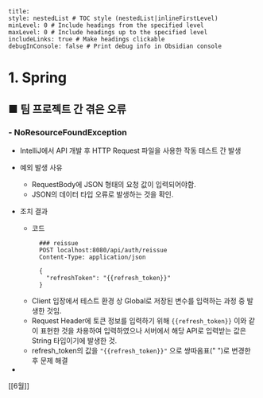 ```table-of-contents
title: 
style: nestedList # TOC style (nestedList|inlineFirstLevel)
minLevel: 0 # Include headings from the specified level
maxLevel: 0 # Include headings up to the specified level
includeLinks: true # Make headings clickable
debugInConsole: false # Print debug info in Obsidian console
```

# 1. Spring
## ■ 팀 프로젝트 간 겪은 오류

### - NoResourceFoundException

- IntelliJ에서 API 개발 후 HTTP Request 파일을 사용한 작동 테스트 간 발생
- 예외 발생 사유
	- RequestBody에 JSON 형태의 요청 값이 입력되어야함.
	- JSON의 데이터 타입 오류로 발생하는 것을 확인.
- 조치 결과
	- 코드
	  ``` plaintext
		### reissue  
		POST localhost:8080/api/auth/reissue  
		Content-Type: application/json  
  
		{  
		  "refreshToken": "{{refresh_token}}"  
		}
		```
	- Client 입장에서 테스트 환경 상 Global로 저장된 변수를 입력하는 과정 중 발생한 것임.
	- Request Header에 토큰 정보를 입력하기 위해  `{{refresh_token}}` 이와 같이 표현한 것을 차용하여 입력하였으나 서버에서 해당 API로 입력받는 값은 String 타입이기에 발생한 것.
	- refresh_token의 값을 `"{{refresh_token}}"` 으로 쌍따옴표(" ")로 변경한 후 문제 해결

- 





[[6월]]
